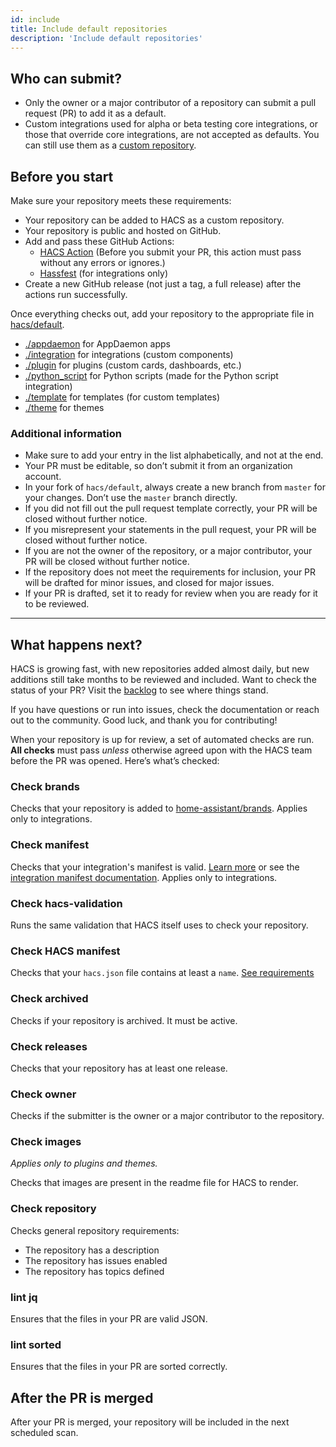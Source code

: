 ```yaml
---
id: include
title: Include default repositories
description: 'Include default repositories'
---
```


## Who can submit?

- Only the owner or a major contributor of a repository can submit a pull request (PR) to add it as a default.
- Custom integrations used for alpha or beta testing core integrations, or those that override core integrations, are not accepted as defaults. You can still use them as a [custom repository](/docs/faq/custom_repositories.md).

## Before you start

Make sure your repository meets these requirements:

- Your repository can be added to HACS as a custom repository.
- Your repository is public and hosted on GitHub.
- Add and pass these GitHub Actions:
    - [HACS Action](https://github.com/hacs/action) (Before you submit your PR, this action must pass without any errors or ignores.)
    - [Hassfest](https://github.com/home-assistant/actions#hassfest) (for integrations only)
- Create a new GitHub release (not just a tag, a full release) after the actions run successfully.

Once everything checks out, add your repository to the appropriate file in [hacs/default](https://github.com/hacs/default).

- [./appdaemon](https://github.com/hacs/default/blob/master/appdaemon) for AppDaemon apps
- [./integration](https://github.com/hacs/default/blob/master/integration) for integrations (custom components)
- [./plugin](https://github.com/hacs/default/blob/master/plugin) for plugins (custom cards, dashboards, etc.)
- [./python_script](https://github.com/hacs/default/blob/master/python_script) for Python scripts (made for the Python script integration)
- [./template](https://github.com/hacs/default/blob/master/template) for templates (for custom templates)
- [./theme](https://github.com/hacs/default/blob/master/theme) for themes


### Additional information

- Make sure to add your entry in the list alphabetically, and not at the end.
- Your PR must be editable, so don’t submit it from an organization account.
- In your fork of `hacs/default`, always create a new branch from `master` for your changes. Don’t use the `master` branch directly.
- If you did not fill out the pull request template correctly, your PR will be closed without further notice.
- If you misrepresent your statements in the pull request, your PR will be closed without further notice.
- If you are not the owner of the repository, or a major contributor, your PR will be closed without further notice.
- If the repository does not meet the requirements for inclusion, your PR will be drafted for minor issues, and closed for major issues.
- If your PR is drafted, set it to ready for review when you are ready for it to be reviewed.

---

## What happens next?

HACS is growing fast, with new repositories added almost daily, but new additions still take months to be reviewed and included. Want to check the status of your PR? Visit the [backlog](https://github.com/hacs/default/pulls?q=is%3Apr+is%3Aopen+draft%3Afalse+sort%3Acreated-asc) to see where things stand.

If you have questions or run into issues, check the documentation or reach out to the community. Good luck, and thank you for contributing!

When your repository is up for review, a set of automated checks are run. **All checks** must pass _unless_ otherwise agreed upon with the HACS team before the PR was opened. Here’s what’s checked:

### Check brands

Checks that your repository is added to [home-assistant/brands](https://github.com/home-assistant/brands). Applies only to integrations.

### Check manifest

Checks that your integration's manifest is valid. [Learn more](integration.md#manifestjson) or see the [integration manifest documentation](https://developers.home-assistant.io/docs/creating_integration_manifest). Applies only to integrations.

### Check hacs-validation

Runs the same validation that HACS itself uses to check your repository.

### Check HACS manifest

Checks that your `hacs.json` file contains at least a `name`. [See requirements](https://hacs.xyz/docs/publish/start#hacsjson)

### Check archived

Checks if your repository is archived. It must be active.

### Check releases

Checks that your repository has at least one release.

### Check owner

Checks if the submitter is the owner or a major contributor to the repository.

### Check images

_Applies only to plugins and themes._

Checks that images are present in the readme file for HACS to render. 

### Check repository

Checks general repository requirements:
- The repository has a description
- The repository has issues enabled
- The repository has topics defined

### lint jq

Ensures that the files in your PR are valid JSON.

### lint sorted

Ensures that the files in your PR are sorted correctly.

## After the PR is merged

After your PR is merged, your repository will be included in the next scheduled scan.